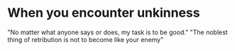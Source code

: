 # When you encounter unkinness 

"No matter what anyone says or does, my task is to be good."
"The noblest thing of retribution is not to become like your enemy"
 
